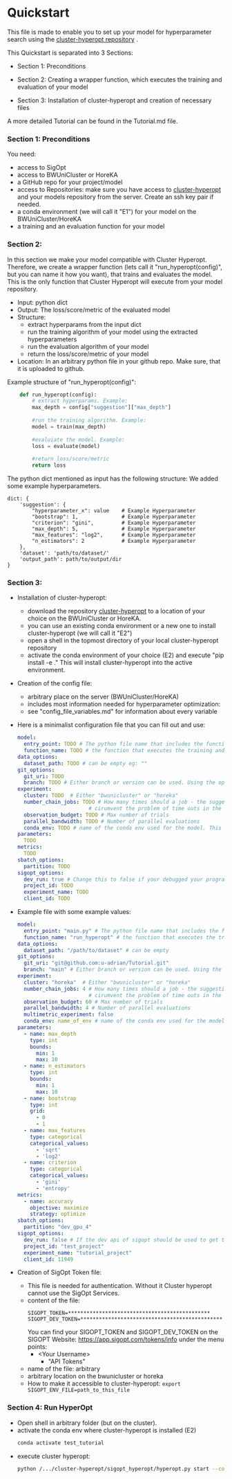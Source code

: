 # Quickstart

This file is made to enable you to set up your model for hyperparameter search using the 
[cluster-hyperopt repository](https://github.com/aimat-lab/cluster-hyperopt) .

This Quickstart is separated into 3 Sections:

- Section 1: Preconditions

- Section 2: Creating a wrapper function, which executes the training and evaluation of your model

- Section 3: Installation of cluster-hyperopt and creation of necessary files


A more detailed Tutorial can be found in the Tutorial.md file.


### Section 1: Preconditions
You need:
- access to SigOpt
- access to BWUniCluster or HoreKA
- a GitHub repo for your project/model
- access to Repositories: make sure you have access to [cluster-hyperopt](https://github.com/aimat-lab/cluster-hyperopt)
and your models repository from the server. Create an ssh key pair if needed.
- a conda environment (we will call it "E1") for your model on the BWUniCluster/HoreKA
- a training and an evaluation function for your model


### Section 2:
In this section we make your model compatible with Cluster Hyperopt.
Therefore, we create a wrapper function (lets call it "run_hyperopt(config)", but you can name it how you want), 
that trains and evaluates the model. This is the only function that Cluster Hyperopt will execute from your model repository.
  - Input: python dict
  - Output: The loss/score/metric of the evaluated model
  - Structure:
    - extract hyperparams from the input dict
    - run the training algorithm of your model using the extracted hyperparameters
    - run the evaluation algorithm of your model
    - return the loss/score/metric of your model
  - Location: In an arbitrary python file in your github repo. Make sure, that it is uploaded to github.


Example structure of "run_hyperopt(config)":
```python
    def run_hyperopt(config):
        # extract hyperparams. Example:
        max_depth = config["suggestion"]["max_depth"]
        
        #run the training algorithm. Example:
        model = train(max_depth)
        
        #evaluiate the model. Example:
        loss = evaluate(model)
        
        #return loss/score/metric
        return loss

```


The python dict mentioned as input has the following structure:
We added some example hyperparameters.
```
dict: {
    'suggestion': {
        "hyperparameter_x": value    # Example Hyperparameter
        "bootstrap": 1,              # Example Hyperparameter
        "criterion": "gini",         # Example Hyperparameter
        "max_depth": 5,              # Example Hyperparameter
        "max_features": "log2",      # Example Hyperparameter
        "n_estimators": 2            # Example Hyperparameter
    },
    'dataset': 'path/to/dataset/'
    'output_path': path/to/output/dir
}    
```

### Section 3:
- Installation of cluster-hyperopt:
  - download the repository [cluster-hyperopt](https://github.com/aimat-lab/cluster-hyperopt) to a
  location of your choice on the BWUniCluster or HoreKA.
  - you can use an existing conda environment or a new one to install cluster-hyperopt
  (we will call it "E2")
  - open a shell in the topmost directory of your local cluster-hyperopt repository
  - activate the conda environment of your choice (E2) and execute "pip install -e ." 
  This will install cluster-hyperopt into the active environment.
  
  
- Creation of the config file:
  - arbitrary place on the server (BWUniCluster/HoreKA)
  - includes most information needed for hyperparameter optimization:
  - see "config_file_variables.md" for information about every variable
  
- Here is a minimalist configuration file that you can fill out and use:
  ```yaml
  model:
    entry_point: TODO # The python file name that includes the function for evaluating the suggestions
    function_name: TODO # the function that executes the training and evaluation
  data_options:
    dataset_path: TODO # can be empty eg: ""
  git_options:
    git_uri: TODO
    branch: TODO # Either branch or version can be used. Using the option version allows to load specific tags
  experiment:
    cluster: TODO  # Either "bwunicluster" or "horeka"
    number_chain_jobs: TODO # How many times should a job - the suggestion evaluation - be chained together. It is used to
                         # cirumvent the problem of time outs in the cluster
    observation_budget: TODO # Max number of trials
    parallel_bandwidth: TODO # Number of parallel evaluations
    conda_env: TODO # name of the conda env used for the model. This is E1, see "Section 1: Preconditions"
  parameters:
    TODO
  metrics:
    TODO
  sbatch_options:
    partition: TODO
  sigopt_options:
    dev_run: true # Change this to false if your debugged your program
    project_id: TODO
    experiment_name: TODO
    client_id: TODO
  ```
  
- Example file with some example values:
  ```yaml
  model:
    entry_point: "main.py" # The python file name that includes the function for evaluating the suggestions
    function_name: "run_hyperopt" # the function that executes the training and evaluation
  data_options:
    dataset_path: "/path/to/dataset" # can be empty 
  git_options:
    git_uri: "git@github.com:u-adrian/Tutorial.git"
    branch: "main" # Either branch or version can be used. Using the option version allows to load specific tags
  experiment:
    cluster: "horeka"  # Either "bwunicluster" or "horeka"
    number_chain_jobs: 4 # How many times should a job - the suggestion evaluation - be chained together. It is used to
                         # cirumvent the problem of time outs in the cluster
    observation_budget: 60 # Max number of trials
    parallel_bandwidth: 4 # Number of parallel evaluations
    multimetric_experiment: false
    conda_env: name_of_env # name of the conda env used for the model 
  parameters:
    - name: max_depth
      type: int
      bounds:
        min: 1
        max: 10
    - name: n_estimators
      type: int
      bounds:
        min: 1
        max: 10
    - name: bootstrap
      type: int
      grid:
        - 0
        - 1
    - name: max_features
      type: categorical
      categorical_values:
        - 'sqrt'
        - 'log2'
    - name: criterion
      type: categorical
      categorical_values:
        - 'gini'
        - 'entropy'
  metrics:
    - name: accuracy
      objective: maximize
      strategy: optimize
  sbatch_options:
    partition: "dev_gpu_4"
  sigopt_options:
    dev_run: false # If the dev api of sigopt should be used to get the suggestions
    project_id: "test_project"
    experiment_name: "tutorial_project"
    client_id: 11949
  ```
  

- Creation of SigOpt Token file:
  - This file is needed for authentication. Without it Cluster hyperopt cannot use the SigOpt Services.
  - content of the file:
    ```
    SIGOPT_TOKEN=**********************************************
    SIGOPT_DEV_TOKEN=**********************************************
    ```
    You can find your SIGOPT_TOKEN and SIGOPT_DEV_TOKEN on the 
  SIGOPT Website: https://app.sigopt.com/tokens/info under the menu points: 
    - \<Your Username\>
      - "API Tokens"
  - name of the file: arbitrary
  - arbitrary location on the bwunicluster or horeka
  - How to make it accessible to cluster-hyperopt: ```export SIGOPT_ENV_FILE=path_to_this_file```

### Section 4: Run HyperOpt
- Open shell in arbitrary folder (but on the cluster).
- activate the conda env where cluster-hyperopt is installed (E2)
  ```bash
  conda activate test_tutorial
  ```
- execute cluster hyperopt:
  ```bash
  python /.../cluster-hyperopt/sigopt_hyperopt/hyperopt.py start --config_path=/path_to_config/config.yaml
  ```
